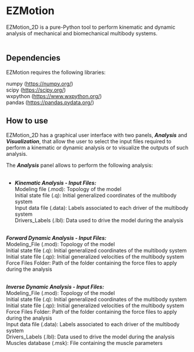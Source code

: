 # EZMotion
 
EZMotion_2D is a pure-Python tool to perform kinematic and dynamic analysis of mechanical and biomechanical multibody systems. <br>
<br>
## Dependencies

EZMotion requires the following libraries:

numpy (https://numpy.org/) <br>
scipy (https://scipy.org/) <br>
wxpython (https://www.wxpython.org/) <br>
pandas (https://pandas.pydata.org/)
<br>
## How to use

EZMotion_2D has a graphical user interface with two panels, ***Analysis*** and ***Visualization***, that allow the user to select the input files required to perform a kinematic or dynamic analysis or to visualize the outputs of such analysis. 

The ***Analysis*** panel allows to perform the following analysis: <br> <br> 
   * ***Kinematic Analysis - Input Files:***  <br> 
       Modeling file (.mod): Topology of the model<br> 
       Initial state file (.q): Initial generalized coordinates of the multibody system<br> 
       Input data file (.data): Labels associated to each driver of the multibody system<br> 
       Drivers_Labels (.lbl): Data used to drive the model during the analysis<br><br>  
      
***Forward Dynamic Analysis - Input Files:*** <br>
 Modeling_File (.mod): Topology of the model<br> 
 Initial state file (.q): Initial generalized coordinates of the multibody system<br> 
 Initial state file (.qp): Initial generalized velocities of the multibody system<br> 
 Force Files Folder: Path of the folder containing the force files to apply during the analysis<br> <br> 

***Inverse Dynamic Analysis - Input Files:*** <br>
 Modeling_File (.mod): Topology of the model<br> 
 Initial state file (.q): Initial generalized coordinates of the multibody system<br> 
 Initial state file (.qp): Initial generalized velocities of the multibody system<br> 
 Force Files Folder: Path of the folder containing the force files to apply during the analysis<br> 
 Input data file (.data): Labels associated to each driver of the multibody system<br> 
 Drivers_Labels (.lbl): Data used to drive the model during the analysis<br> 
 Muscles database (.msk): File containing the muscle parameters <br> <br> 


